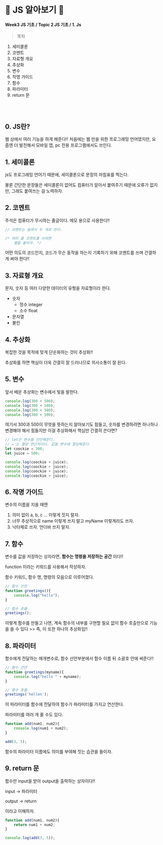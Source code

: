 # 🥑 JS 알아보기 🥑
#### Week3 JS 기초 / Topic 2 JS 기초 / 1. Js

>목차 
>>
1. 세미콜론
2. 코멘트
3. 자료형 개요
4. 추상화
5. 변수
6. 작명 가이드
7. 함수
8. 파라미터
9. return 문

<br><br>

## 0. JS란?
웹 상에서 여러 기능을 하게 해준다!! 처음에는 웹 만을 위한 프로그래밍 언어였지만, 요즘엔 더 발전해서 모바일 앱, pc 전용 프로그램에서도 쓰인다. 


## 1. 세미콜론

js도 프로그래밍 언어기 때문에, 세미콜론으로 문장의 마침표를 찍는다.

물론 간단한 문장들은 세미콜론이 없어도 컴퓨터가 알아서 붙여주기 때문에 오류가 없지만, 그래도 붙여쓰는 걸 노력하자.


## 2. 코멘트
주석은 컴퓨터가 무시하는 줄글이다. 메모 용으로 사용한다!!

```js
// 코멘트는 슬래시 두 개로 쓴다.

/* 여러 줄 코맨트를 쓰려면
    별을 붙이자. */
```
어떤 의도의 코드인지, 코드가 무슨 동작을 하는지 기록하기 위해 코멘트를 쓰며 간결하게 써야 한다!!


## 3. 자료형 개요
문자, 숫자 등 여러 다양한 데이터의 유형을 자료형이라 한다. 
* 숫자
    * 정수 integer
    * 소수 float
* 문자열
* 불린

## 4. 추상화
복잡한 것을 목적에 맞게 단순화하는 것이 추상화!! 

추상화를 하면 핵심이 더욱 간결히 잘 드러나므로 의사소통이 잘 된다.



## 5. 변수
앞서 배운 추상화는 변수에서 빛을 발한다. 
```js
console.log(300 + 500);
console.log(300 + 500);
console.log(300 + 500);
console.log(300 + 500);
```

여기서 300과 500이 무엇을 뜻하는지 알아보기도 힘들고, 숫자를 변경하려면 하나하나 변경해야 해서 힘들지만 이걸 추상화해서 핵심만 간결히 쓴다면?

```js
// let은 변수를 선언해준다.
// = 는 할당 연산자이다. 값을 변수에 할당해준다. 
let coockie = 300;
let juice = 500;

console.log(coockie + juice);
console.log(coockie + juice);
console.log(coockie + juice);
console.log(coockie + juice);
```


## 6. 작명 가이드
변수의 이름을 지을 때엔
1. 의미 없이 a, b, c ... 이렇게 짓지 말자.
2. 너무 추상적으로 name 이렇게 쓰지 말고 myName 이렇게라도 쓰자.
3. 낙타체로 쓰자. 언더바 쓰지 말자.


## 7. 함수
변수를 값을 저장하는 상자라면, **함수는 명령을 저장하는 공간** 이다!!

function 이라는 키워드를 사용해서 작성하자.

함수 키워드, 함수 명, 명령의 모음으로 이루어졌다.
```js
// 함수 선언
function greetings(){
    console.log("hello");
}

// 함수 호출
greetings();
```

이렇게 함수를 만들고 나면, 계속 함수의 내부를 구현할 필요 없이 함수 호출만으로 기능을 쓸 수 있다 >> 즉, 이 또한 하나의 추상화임!! 

## 8. 파라미터

함수에게 전달하는 매개변수로, 함수 선언부분에서 함수 이름 뒤 소괄호 안에 써준다!!

```js
// 함수 선언
function greetings(myname){
    console.log("hello " + myname);
}

// 함수 호출
greetings('hellen');
```

이 파라미터를 함수에 전달하여 함수가 파라미터를 가지고 연산한다.

파라미터를 여러 개 줄 수도 있다.

```js
function add(num1, num2){
    console.log(num1 + num2);
}

add(3, 5);
```
함수의 파라미터 이름에도 의미를 부여해 짓는 습관을 들이자.


## 9. return 문
함수란 input을 받아 output을 출력하는 상자이다!!

input -> 파라미터

output -> return

이라고 이해하자.

```js
function add(num1, num2){
    return num1 + num2;
}

console.log(add(3, 5));
```

